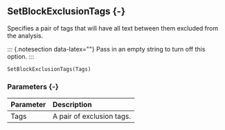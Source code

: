 ## SetBlockExclusionTags {-}

Specifies a pair of tags that will have all text between them excluded from the analysis.

::: {.notesection data-latex=""}
Pass in an empty string to turn off this option.
:::

```{sql}
SetBlockExclusionTags(Tags)
```

### Parameters {-}

Parameter | Description
| :-- | :-- |
Tags | A pair of exclusion tags.